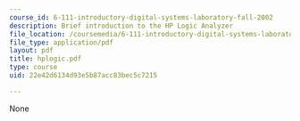 ```yaml
---
course_id: 6-111-introductory-digital-systems-laboratory-fall-2002
description: Brief introduction to the HP Logic Analyzer
file_location: /coursemedia/6-111-introductory-digital-systems-laboratory-fall-2002/22e42d6134d93e5b87acc83bec5c7215_hplogic.pdf
file_type: application/pdf
layout: pdf
title: hplogic.pdf
type: course
uid: 22e42d6134d93e5b87acc83bec5c7215

---
```

None